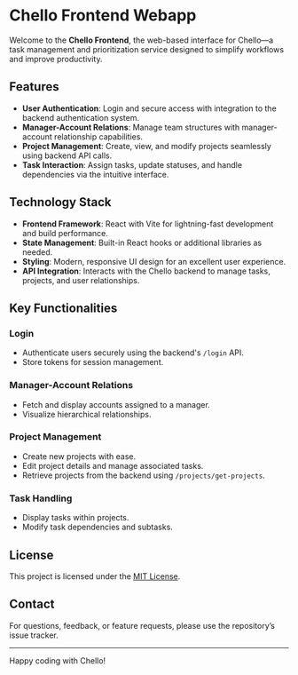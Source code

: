 # Chello Frontend Webapp

Welcome to the **Chello Frontend**, the web-based interface for Chello—a task management and prioritization service designed to simplify workflows and improve productivity.

## Features

- **User Authentication**: Login and secure access with integration to the backend authentication system.
- **Manager-Account Relations**: Manage team structures with manager-account relationship capabilities.
- **Project Management**: Create, view, and modify projects seamlessly using backend API calls.
- **Task Interaction**: Assign tasks, update statuses, and handle dependencies via the intuitive interface.

## Technology Stack

- **Frontend Framework**: React with Vite for lightning-fast development and build performance.
- **State Management**: Built-in React hooks or additional libraries as needed.
- **Styling**: Modern, responsive UI design for an excellent user experience.
- **API Integration**: Interacts with the Chello backend to manage tasks, projects, and user relationships.

## Key Functionalities

### Login
- Authenticate users securely using the backend's `/login` API.
- Store tokens for session management.

### Manager-Account Relations
- Fetch and display accounts assigned to a manager.
- Visualize hierarchical relationships.

### Project Management
- Create new projects with ease.
- Edit project details and manage associated tasks.
- Retrieve projects from the backend using `/projects/get-projects`.

### Task Handling
- Display tasks within projects.
- Modify task dependencies and subtasks.

## License

This project is licensed under the [MIT License](LICENSE).

## Contact

For questions, feedback, or feature requests, please use the repository’s issue tracker.

---

Happy coding with Chello!

